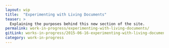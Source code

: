 ```yaml
---
layout: wip
title:  "Experimenting with Living Documents"
teaser: >
  Explaining the purposes behind this new section of the site.
permalink: work-in-progress/experimenting-with-living-documents/
gitLink: works-in-progress/2015-06-16-experimenting-with-living-documents.md
category: work-in-progress
---
```


